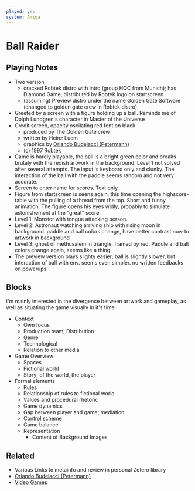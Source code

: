 ```yaml
---
played: yes
system: Amiga
---
```


# Ball Raider

## Playing Notes
- Two version
	- cracked Robtek distro with intro (group HQC from Munich); has Diamond Game, distributed by Robtek logo on startscreen
	- (assuming) Preview distro under the name Golden Gate Software (changed to golden gate crew in Robtek distro)
- Greeted by a screen with a figure holding up a ball. Reminds me of Dolph Lundgren's character in Master of the Universe
- Credit screen, opacity oscilating red font on black
	- produced by The Golden Gate crew
	- written by Heinz Luem
	- graphics by [Orlando Budelacci (Petermann)](notes/Orlando%20Budelacci%20(Petermann).md)
	- (c) 1997 Robtek
- Game is hardly playable, the ball is a bright green color and breaks brutaly with the redish artwork in the background. Level 1 not solved after several attempts. The input is keyboard only and clunky. The interaction of the ball with the paddle seems random and not very accurate.
- Screen to enter name for scores. Text only.
- Figure from startscreen is seens again, this time opening the highscore-table with the pulling of a thread from the top. Short and funny animation: The figure opens his eyes widly, probably to simulate astonishement at the "great" score.
- Level 1: Monster with tongue attacking person.
- Level 2: Astronaut watching arriving ship with rising moon in background. paddle and ball colors change, have better contrast now to artwork in background
- Level 3: ghost of methusalem in triangle, framed by red. Paddle and ball colors change again, seems like a thing
- The preview version plays slighty easier; ball is slightly slower, but interaction of ball with env. seems even simpler. no written feedbacks on powerups.

## Blocks
I'm mainly interested in the divergence between artwork and gameplay, as well as situating the game visually in it's time. 

- Context
	- Own focus
	- Production team, Distribution
	- Genre
	- Technological
	- Relation to other media
- Game Overview
	- Spaces
	- Fictional world
	- Story; of the world, the player
- Formal elements
	- Rules
	- Relationship of rules to fictional world
	- Values and procedural rhetoric
	- Game dynamics
	- Gap between player and game; mediation
	- Control scheme
	- Game balance
	- Representation
		- Content of Background Images

## Related
- Various Links to metainfo and review in personal Zotero library
- [Orlando Budelacci (Petermann)](notes/Orlando%20Budelacci%20(Petermann).md)
- [Video Games](notes/Video%20Games.md)